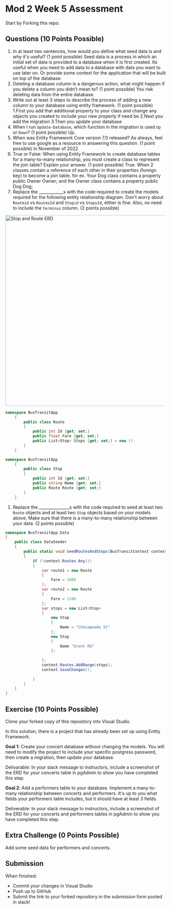 # Mod 2 Week 5 Assessment

Start by Forking this repo.

## Questions (10 Points Possible)

1. In at least two sentences, how would you define what seed data is and why it's useful? (1 point possible)
Seed data is a process in which an initial set of data is provided to a database when it is first created. Its useful when you need to add data to a database with  data you want to use later on. Or provide some context for the application that will be built on top of the database. 
1. Deleting a database column is a dangerous action, what might happen if you delete a column you didn't mean to? (1 point possible)
You risk deleting data from the entire database.
1. Write out at least 3 steps to describe the process of adding a new column to your database using entity framework. (1 point possible)
1.First you add that additional property to your class and change any objects you created to include your new property if need be
2.Next you add the migration
3.Then you update your database
1. When I run `Update-Database`, which function in the migration is used `Up` or `Down`? (1 point possible)
Up.
1. When was Entity Framework Core version 7.0 released? As always, feel free to use google as a resource in answering this question. (1 point possible)
In November of 2022
1. True or False: When using Entity Framework to create database tables for a many-to-many relationship, you must create a class to represent the join table? Explain your answer. (1 point possible)
True. When 2 classes contain a reference of each other in their properties (foreign key) to become a join table. for ex. Your Dog class contains a property public Owner Owner; and the Owner class contains a property public Dog Dog;
1. Replace the ____________s with the code required to create the models required for the following entity relationship diagram. Don't worry about `Routeid` vs `RoutesId` and `Stopid` vs `StopsId`, either is fine. Also, no need to include the `terminus` column. (2 points possible)

<img width="600" alt="Stop and Route ERD" src="https://user-images.githubusercontent.com/11747682/228308854-d2328b8c-32d2-4eb9-aa0d-8a2b3d4c6bfa.png">

```C#
namespace BusTransitApp
    {
        public class Route
        {
            public int Id {get; set;}
            public float Fare {get; set;}
            public List<Stop> Stops {get; set;} = new ()
        }
    }

namespace BusTransitApp
    {
        public class Stop
        {
            public int Id {get; set;}
            public string Name {get; set;}
            public Route Route {get; set;}
        }
    }
```


1. Replace the _______________s with the code required to seed at least two `Route` objects and at least two `Stop` objects based on your models above. Make sure that there is a many-to-many relationship between your data. (2 points possible)

```C#
namespace BusTransitApp.Data
{
    public class DataSeeder
    {
        public static void SeedRoutesAndStops(BusTransitContext context)
        {
            if (!context.Routes.Any())
            {
                var route1 = new Route
                {
                    Fare = 1000
                };
                var route2 = new Route
                {
                    Fare = 1100
                };
                var stops = new List<Stop>
                {
                    new Stop
                    {
                        Name = "Chesapeake St"
                    };
                    new Stop
                    {
                        Name "Grant Rd"
                    };
                    
                };
                context.Routes.AddRange(stops);
                context.SaveChanges();
                
            }
        }
    }
}
```
## Exercise (10 Points Possible)

Clone your forked copy of this repository into Visual Studio.  

In this solution, there is a project that has already been set up using Entity Framework.

**Goal 1**: Create your concert database without changing the models. You will need to modify the project to include your specific postgress password, then create a migration, then update your database.

Delivarable: In your slack message to instructors, include a screenshot of the ERD for your concerts table in pgAdmin to show you have completed this step.

**Goal 2**: Add a performers table to your database. Implement a many-to-many relationship between concerts and performers. It's up to you what fields your performers table includes, but it should have at least 3 fields.

Deliverable: In your slack message to instructors, include a screenshot of the ERD for your concerts and performers tables in pgAdmin to show you have completed this step.

## Extra Challenge (0 Points Possible)

Add some seed data for performers and concerts.

## Submission

When finished:
* Commit your changes in Visual Studio
* Push up to GitHub
* Submit the link to your forked repository in the submission form posted in slack!
